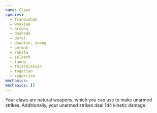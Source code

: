 ```yaml
---
name: Claws
species:
  - trandoshan
  - wookiee
  - arcona
  - dashade
  - defel
  - dowutin, young
  - gormak
  - rakata
  - selkath
  - taung
  - thisspiasian
  - togorian
  - zygerrian
mechanics:
mechanics: []
---
```

Your claws are natural weapons, which you can use to make unarmed strikes. Additionally, your unarmed strikes deal 1d4 kinetic damage.
